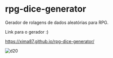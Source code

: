 # rpg-dice-generator
Gerador de rolagens de dados aleatórias para RPG.

Link para o gerador :)

https://xima87.github.io/rpg-dice-generator/

![d20](https://user-images.githubusercontent.com/91227083/167893626-894af6f6-f30b-4f2d-8dda-0b2582376b94.jpg)
